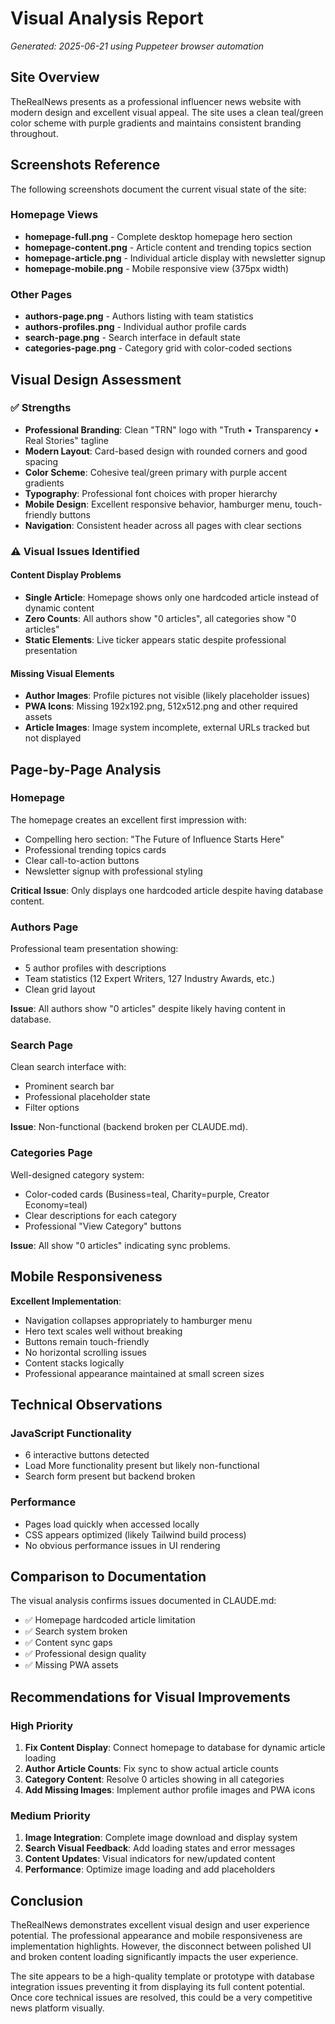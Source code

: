 # Visual Analysis Report

*Generated: 2025-06-21 using Puppeteer browser automation*

## Site Overview

TheRealNews presents as a professional influencer news website with modern design and excellent visual appeal. The site uses a clean teal/green color scheme with purple gradients and maintains consistent branding throughout.

## Screenshots Reference

The following screenshots document the current visual state of the site:

### Homepage Views
- **homepage-full.png** - Complete desktop homepage hero section
- **homepage-content.png** - Article content and trending topics section  
- **homepage-article.png** - Individual article display with newsletter signup
- **homepage-mobile.png** - Mobile responsive view (375px width)

### Other Pages
- **authors-page.png** - Authors listing with team statistics
- **authors-profiles.png** - Individual author profile cards
- **search-page.png** - Search interface in default state
- **categories-page.png** - Category grid with color-coded sections

## Visual Design Assessment

### ✅ Strengths
- **Professional Branding**: Clean "TRN" logo with "Truth • Transparency • Real Stories" tagline
- **Modern Layout**: Card-based design with rounded corners and good spacing
- **Color Scheme**: Cohesive teal/green primary with purple accent gradients
- **Typography**: Professional font choices with proper hierarchy
- **Mobile Design**: Excellent responsive behavior, hamburger menu, touch-friendly buttons
- **Navigation**: Consistent header across all pages with clear sections

### ⚠️ Visual Issues Identified

#### Content Display Problems
- **Single Article**: Homepage shows only one hardcoded article instead of dynamic content
- **Zero Counts**: All authors show "0 articles", all categories show "0 articles"
- **Static Elements**: Live ticker appears static despite professional presentation

#### Missing Visual Elements
- **Author Images**: Profile pictures not visible (likely placeholder issues)
- **PWA Icons**: Missing 192x192.png, 512x512.png and other required assets
- **Article Images**: Image system incomplete, external URLs tracked but not displayed

## Page-by-Page Analysis

### Homepage
The homepage creates an excellent first impression with:
- Compelling hero section: "The Future of Influence Starts Here"
- Professional trending topics cards
- Clear call-to-action buttons
- Newsletter signup with professional styling

**Critical Issue**: Only displays one hardcoded article despite having database content.

### Authors Page
Professional team presentation showing:
- 5 author profiles with descriptions
- Team statistics (12 Expert Writers, 127 Industry Awards, etc.)
- Clean grid layout

**Issue**: All authors show "0 articles" despite likely having content in database.

### Search Page
Clean search interface with:
- Prominent search bar
- Professional placeholder state
- Filter options

**Issue**: Non-functional (backend broken per CLAUDE.md).

### Categories Page
Well-designed category system:
- Color-coded cards (Business=teal, Charity=purple, Creator Economy=teal)
- Clear descriptions for each category
- Professional "View Category" buttons

**Issue**: All show "0 articles" indicating sync problems.

## Mobile Responsiveness

**Excellent Implementation**:
- Navigation collapses appropriately to hamburger menu
- Hero text scales well without breaking
- Buttons remain touch-friendly
- No horizontal scrolling issues
- Content stacks logically
- Professional appearance maintained at small screen sizes

## Technical Observations

### JavaScript Functionality
- 6 interactive buttons detected
- Load More functionality present but likely non-functional
- Search form present but backend broken

### Performance
- Pages load quickly when accessed locally
- CSS appears optimized (likely Tailwind build process)
- No obvious performance issues in UI rendering

## Comparison to Documentation

The visual analysis confirms issues documented in CLAUDE.md:
- ✅ Homepage hardcoded article limitation
- ✅ Search system broken
- ✅ Content sync gaps
- ✅ Professional design quality
- ✅ Missing PWA assets

## Recommendations for Visual Improvements

### High Priority
1. **Fix Content Display**: Connect homepage to database for dynamic article loading
2. **Author Article Counts**: Fix sync to show actual article counts
3. **Category Content**: Resolve 0 articles showing in all categories
4. **Add Missing Images**: Implement author profile images and PWA icons

### Medium Priority
1. **Image Integration**: Complete image download and display system
2. **Search Visual Feedback**: Add loading states and error messages
3. **Content Updates**: Visual indicators for new/updated content
4. **Performance**: Optimize image loading and add placeholders

## Conclusion

TheRealNews demonstrates excellent visual design and user experience potential. The professional appearance and mobile responsiveness are implementation highlights. However, the disconnect between polished UI and broken content loading significantly impacts the user experience.

The site appears to be a high-quality template or prototype with database integration issues preventing it from displaying its full content potential. Once core technical issues are resolved, this could be a very competitive news platform visually.